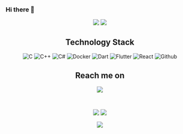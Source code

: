 ### Hi there 👋

<p align="center">
  <img src="https://badges.pufler.dev/repos/jules-gitclerc"/>
  <img src="https://badges.pufler.dev/commits/monthly/jules-gitclerc" />
</p>

<h2 align="center">Technology Stack</h2>

<p align="center">
  <img alt="C" src="https://img.shields.io/badge/C-00599C?style=for-the-badge&logo=c&logoColor=white"/>
  <img alt="C++" src="https://img.shields.io/badge/C%2B%2B-00599C?style=for-the-badge&logo=c%2B%2B&logoColor=white"/>
  <img alt="C#" src="https://img.shields.io/badge/C%23-239120?style=for-the-badge&logo=c-sharp&logoColor=white"/>
  <img alt="Docker" src="https://img.shields.io/badge/-Docker-46a2f1?style=flat-square&logo=docker&logoColor=white" />
  <img alt="Dart" src="https://img.shields.io/badge/Dart-0175C2?style=for-the-badge&logo=dart&logoColor=white"/>
  <img alt="Flutter" src="https://img.shields.io/badge/Flutter-02569B?style=for-the-badge&logo=flutter&logoColor=white"/>
  <img alt="React" src="https://img.shields.io/badge/React-20232A?style=for-the-badge&logo=react&logoColor=61DAFB"/>
  <img alt="Github" src="https://img.shields.io/badge/GitHub-100000?style=for-the-badge&logo=github&logoColor=white"/>
</p>

<h2 align="center">Reach me on</h2>

<p align="center">
  <a href="https://www.linkedin.com/in/jules-clerc/">
 <img src="https://img.shields.io/badge/-jules clerc-blue?style=flat-square&logo=Linkedin&logoColor=white&link=https://www.linkedin.com/in/ritik-rawal-698a18142/"/>
</a>
</p>

<br>

<p align = "center">
  <img  src = "https://github-readme-stats.vercel.app/api?username=jules-gitclerc&show_icons=true&theme=radical&line_height=27">
  <img src = "https://github-readme-stats.vercel.app/api/top-langs/?username=jules-gitclerc&hide=html,css,java,shaderlab,kotlin,hlsl&theme=radical">
</p>

<p align = "center">
 <img  src="https://github-readme-streak-stats.herokuapp.com/?user=jules-gitclerc&show_icons=true&locale=en&layout=compact&theme=radical&line_height=0" />
</p> 

